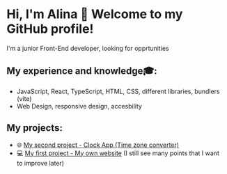 # Hi, I'm Alina 👋 Welcome to my GitHub profile!

 I'm a junior Front-End developer, looking for opprtunities

## My experience and knowledge🎓:
- JavaScript, React, TypeScript, HTML, CSS, different libraries, bundlers (vite)
- Web Design, responsive design, accesbility
  
## My projects:
- 🌐 <a href="https://github.com/Mees100/clock-app">My second project - Clock App (Time zone converter)</a>
- 💻 <a href="https://github.com/Mees100/Mees100version1.github.io">My first project - My own website</a> (I still see many points that I want to improve later)




